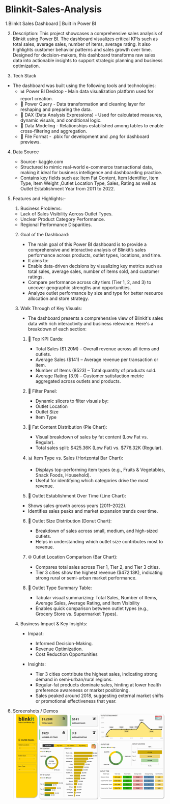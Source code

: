 # Blinkit-Sales-Analysis
1.Blinkit Sales Dashboard | Built in Power BI

2. Description:
This project showcases a comprehensive sales analysis of Blinkit using Power BI. The dashboard visualizes critical KPIs such as total sales, average sales, number of items, average rating. It also highlights customer behavior patterns and sales growth over time. Designed for decision-makers, this dashboard transforms raw sales data into actionable insights to support strategic planning and business optimization.

3. Tech Stack
- The dashboard was built using the following tools and technologies:
  - 📊 Power BI Desktop - Main data visualization platform used for report creation.
  - 📁 Power Query - Data transformation and cleaning layer for reshaping and preparing the data.
  - 🧠 DAX (Data Analysis Expressions) - Used for calculated measures, dynamic visuals, and conditional logic.
  - 📝 Data Modeling -  Relationships established among tables  to enable cross-filtering and aggregation.
  - 📂 File Format - .pbix for development and .png for dashboard previews.

4. Data Source
    - Source- kaggle.com
    - Structured to mimic real-world e-commerce transactional data, making it ideal for business intelligence and
      dashboarding practice.
    - Contains key fields such as: Item Fat Content, Item Identifier, Item Type, Item Weight ,Outlet Location Type,
      Sales, Rating as well as Outlet Establishment Year from 2011 to 2022.

5. Features and Highlights:-
   
   1. Business Problems:    
     - Lack of Sales Visibility Across Outlet Types.
     - Unclear Product Category Performance.
     - Regional Performance Disparities.
      
   2. Goal of the Dashboard:   
        - The main goal of this Power BI dashboard is to provide a comprehensive and interactive analysis of Blinkit’s sales
          performance across products, outlet types, locations, and time.
        - It aims to:
         - Enable data-driven decisions by visualizing key metrics such as total sales, average sales, number of items sold,            and customer ratings.
         -  Compare performance across city tiers (Tier 1, 2, and 3) to uncover geographic strengths and opportunities.
         -  Analyze outlet performance by size and type for better resource allocation and store strategy.

   3. Walk Through of Key Visuals:
       
       - The dashboard presents a comprehensive view of Blinkit's sales data with rich interactivity and business relevance.
         Here's a breakdown of each section:
   
      1. 📌 Top KPI Cards:
            -  Total Sales ($1.20M) – Overall revenue across all items and outlets.
            -  Average Sales ($141) – Average revenue per transaction or item.
            -  Number of Items (8523) – Total quantity of products sold.
            -  Average Rating (3.9) – Customer satisfaction metric aggregated across outlets and products.
     
      2. 📁 Filter Panel:
         - Dynamic slicers to filter visuals by:
         - Outlet Location
         - Outlet Size
         - Item Type
      
      3. 🥧 Fat Content Distribution (Pie Chart):
         -  Visual breakdown of sales by fat content (Low Fat vs. Regular).
         -  Total sales split: $425.36K (Low Fat) vs. $776.32K (Regular).
    
      4. 📊 Item Type vs. Sales (Horizontal Bar Chart):
         -  Displays top-performing item types (e.g., Fruits & Vegetables, Snack Foods, Household).
         -  Useful for identifying which categories drive the most revenue.
    
      5.  🏪 Outlet Establishment Over Time (Line Chart):
         - Shows sales growth across years (2011–2022).
         - Identifies sales peaks and market expansion trends over time.
     
      6. 🍩 Outlet Size Distribution (Donut Chart):
          - Breakdown of sales across small, medium, and high-sized outlets.
          - Helps in understanding which outlet size contributes most to revenue.
    
      7. 🌐 Outlet Location Comparison (Bar Chart):
         -  Compares total sales across Tier 1, Tier 2, and Tier 3 cities.
         -  Tier 3 cities show the highest revenue ($472.13K), indicating strong rural or semi-urban market performance.
    
      8. 🛒 Outlet Type Summary Table:
         -  Tabular visual summarizing:
                    Total Sales, Number of Items, Average Sales, Average Rating, and Item Visibility
         -  Enables quick comparison between outlet types (e.g., Grocery Store vs. Supermarket Types).
    
   4. Business Impact & Key Insights:
       
         - Impact:
             - Informed Decision-Making.
             - Revenue Optimization.
             - Cost Reduction Opportunities
       
         - Insights:
             - Tier 3 cities contribute the highest sales, indicating strong demand in semi-urban/rural regions.
             - Regular-fat products dominate sales, hinting at lower health preference awareness or market positioning.
             - Sales peaked around 2018, suggesting external market shifts or promotional effectiveness that year.

6. Screenshots / Demos
   ![Dashboard Preview](https://github.com/Nabedahmad/Blinkit-Sales-Analysis/blob/main/dashboard%20power%20BI.png)
